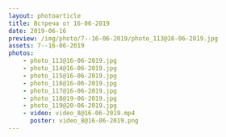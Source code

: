 ```yaml
---
layout: photoarticle
title: Встреча от 16-06-2019
date: 2019-06-16
preview: /img/photo/7--16-06-2019/photo_113@16-06-2019.jpg
assets: 7--16-06-2019
photos:
    - photo_113@16-06-2019.jpg
    - photo_114@16-06-2019.jpg
    - photo_115@16-06-2019.jpg
    - photo_116@16-06-2019.jpg
    - photo_117@16-06-2019.jpg
    - photo_118@19-06-2019.jpg
    - photo_119@20-06-2019.jpg
    - video: video_8@16-06-2019.mp4
      poster: video_8@16-06-2019.png
---
```

